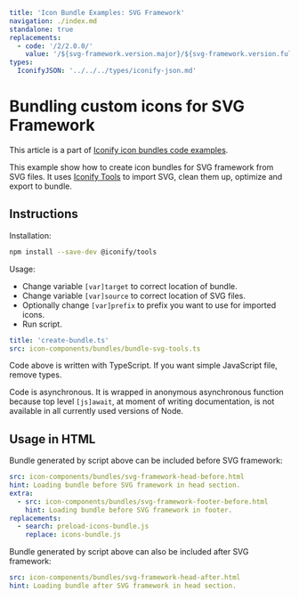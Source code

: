 ```yaml
title: 'Icon Bundle Examples: SVG Framework'
navigation: ./index.md
standalone: true
replacements:
  - code: '/2/2.0.0/'
    value: '/${svg-framework.version.major}/${svg-framework.version.full}/'
types:
  IconifyJSON: '../../../types/iconify-json.md'
```

# Bundling custom icons for SVG Framework

This article is a part of [Iconify icon bundles code examples](./index.md).

This example show how to create icon bundles for SVG framework from SVG files. It uses [Iconify Tools](../../../tools/tools2/index.md) to import SVG, clean them up, optimize and export to bundle.

## Instructions

Installation:

```bash
npm install --save-dev @iconify/tools
```

Usage:

- Change variable `[var]target` to correct location of bundle.
- Change variable `[var]source` to correct location of SVG files.
- Optionally change `[var]prefix` to prefix you want to use for imported icons.
- Run script.

```yaml
title: 'create-bundle.ts'
src: icon-components/bundles/bundle-svg-tools.ts
```

Code above is written with TypeScript. If you want simple JavaScript file, remove types.

Code is asynchronous. It is wrapped in anonymous asynchronous function because top level `[js]await`, at moment of writing documentation, is not available in all currently used versions of Node.

## Usage in HTML

Bundle generated by script above can be included before SVG framework:

```yaml
src: icon-components/bundles/svg-framework-head-before.html
hint: Loading bundle before SVG framework in head section.
extra:
  - src: icon-components/bundles/svg-framework-footer-before.html
    hint: Loading bundle before SVG framework in footer.
replacements:
  - search: preload-icons-bundle.js
    replace: icons-bundle.js
```

Bundle generated by script above can also be included after SVG framework:

```yaml
src: icon-components/bundles/svg-framework-head-after.html
hint: Loading bundle after SVG framework in head section.
```
